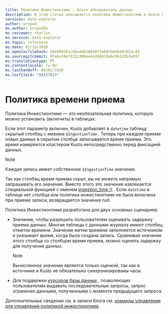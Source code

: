 ```yaml
---
title: Политика Инжестионтиме — Azure обозреватель данных
description: В этой статье описывается политика Инжестионтиме в Azure обозреватель данных.
services: data-explorer
author: orspod
ms.author: orspodek
ms.reviewer: rkarlin
ms.service: data-explorer
ms.topic: reference
ms.date: 02/19/2020
ms.openlocfilehash: 50e0083b1cdbed06106507fe69fb0d039c923c43
ms.sourcegitcommit: 9fe6e34ef3321390ee4e366819ebc9b132b3e03f
ms.translationtype: MT
ms.contentlocale: ru-RU
ms.lasthandoff: 06/01/2020
ms.locfileid: "84257813"
---
```

# <a name="ingestiontime-policy"></a>Политика времени приема

Политика Инжестионтиме — это необязательная политика, которую можно установить (включить) в таблицах.

Если этот параметр включен, Kusto добавляет в `datetime` таблицу скрытый столбец с именем `$IngestionTime` . Теперь при каждом приеме новых данных в скрытом столбце записывается время приема. Это время измеряется кластером Kusto непосредственно перед фиксацией данных. 

> [!NOTE]
> Каждая запись имеет собственное `$IngestionTime` значение.

Так как столбец время приема скрыт, вы не можете напрямую запрашивать его значение.
Вместо этого это значение извлекается специальной функцией с именем [ingestion_time ()](../query/ingestiontimefunction.md) . Если `datetime` в таблице нет столбца или политика инжестионтиме не была включена при приеме записи, возвращается значение null.

Политика Инжестионтиме разработана для двух основных сценариев:
* Значение, чтобы разрешить пользователям оценивать задержку приема данных.
  Многие таблицы с данными журнала имеют столбец отметок времени. Значение метки времени заполняется источником и указывает время, когда была создана запись. Сравнивая значение этого столбца со столбцом время приема, можно оценить задержку для получения данных. 
  
  > [!NOTE]
  > Вычисленное значение является только оценкой, так как в источнике и Kusto не обязательно синхронизированы часы.
  
* Для поддержки [курсоров базы данных](../management/databasecursor.md) , позволяющих пользователям выдавать последовательные запросы, запрос ограничен данными, полученными с момента предыдущего запроса.

Дополнительные сведения см. в записи блога см. [команды управления для управления политикой инжестионтиме](../management/ingestiontime-policy.md).
